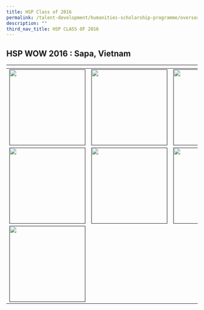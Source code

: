```yaml
---
title: HSP Class of 2016
permalink: /talent-development/humanities-scholarship-programme/overseasexposure-education-gallery/2016/
description: ""
third_nav_title: HSP CLASS OF 2016
---
```

HSP WOW 2016 : Sapa, Vietnam
----------------------------

<table>
<thead>
  <tr>
    <th style="width:200px"></th>
    <th style="width:200px"></th>
    <th style="width:200px"></th>
		<th style="width:200px"></th>
  </tr>
</thead>
<tbody>
  <tr>
    <td style ="text-align:center"><a href=""> <img src="" style="width:200px"></a></td>
    <td style ="text-align:center"><a href=""> <img src="" style="width:200px"></a></td>
    <td style ="text-align:center"><a href=""> <img src="" style="width:200px"></a></td>
    <td style ="text-align:center"><a href=""> <img src="" style="width:200px"></a></td>
  </tr>
  <tr>
    <td style ="text-align:center"><a href=""> <img src="" style="width:200px"></a></td>
    <td style ="text-align:center"><a href=""> <img src="" style="width:200px"></a></td>
    <td style ="text-align:center"><a href=""> <img src="" style="width:200px"></a></td>
    <td style ="text-align:center"><a href=""> <img src="" style="width:200px"></a></td>
  </tr>
  <tr>
    <td style ="text-align:center"><a href=""> <img src="" style="width:200px"></a></td>
    <td style ="text-align:center"></td>
    <td style ="text-align:center"></td>
    <td style ="text-align:center"></td>
  </tr>
</tbody>
</table>